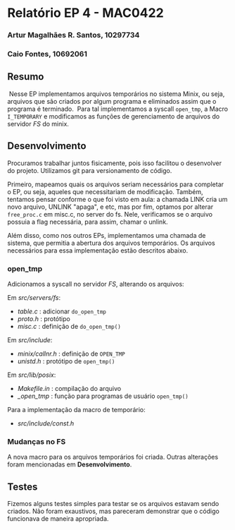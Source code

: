 # Relatório EP 4 - MAC0422

### Artur Magalhães R. Santos, 10297734

### Caio Fontes, 10692061

## Resumo

​	Nesse EP implementamos arquivos temporários no sistema Minix, ou seja, arquivos que são criados por algum programa e eliminados assim que o programa é terminado.
​	Para tal implementamos a syscall `open_tmp`, a Macro `I_TEMPORARY` e modificamos as funções de gerenciamento de arquivos do servidor *FS* do minix.

## Desenvolvimento

Procuramos trabalhar juntos fisicamente, pois isso facilitou o desenvolver do projeto. Utilizamos git para versionamento de código.

Primeiro, mapeamos quais os arquivos seriam necessários para completar o EP, ou seja, aqueles que necessitariam de modificação.
Também, tentamos pensar conforme o que foi visto em aula: a chamada LINK cria um novo arquivo, UNLINK "apaga", e etc, mas por fim,
optamos por alterar `free_proc.c` em misc.c, no server do fs. Nele, verificamos se o arquivo possuia a flag necessária, para assim,
chamar o unlink.

Além disso, como nos outros EPs, implementamos uma chamada de sistema, que permitia a abertura dos arquivos temporários.
Os arquivos necessários para essa implementação estão descritos abaixo.

### open_tmp

Adicionamos a syscall no servidor *FS*, alterando os arquivos:

Em *src/servers/fs*:

- *table.c* : adicionar `do_open_tmp`
- *proto.h* : protótipo
- *misc.c*  : definição de `do_open_tmp()`

Em *src/include*:

- *minix/callnr.h* : definição de `OPEN_TMP`
- *unistd.h* : protótipo de `open_tmp()`

Em *src/lib/posix*:

- *Makefile.in* : compilação do arquivo
- *_open_tmp* : função para programas de usuário `open_tmp()`

Para a implementação da macro de temporário:

- *src/include/const.h*

### Mudanças no FS

A nova macro para os arquivos temporários foi criada. Outras alterações foram mencionadas em **Desenvolvimento**.

## Testes

Fizemos alguns testes simples para testar se os arquivos estavam sendo criados. Não foram exaustivos, 
mas pareceram demonstrar que o código funcionava de maneira apropriada.
